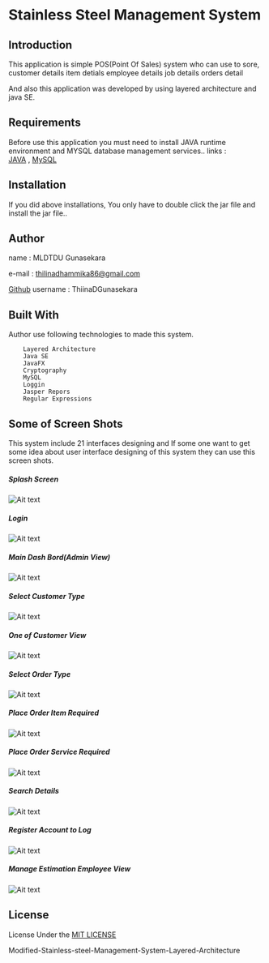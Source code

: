 # Stainless Steel Management System 

## Introduction

This application is simple POS(Point Of Sales) system who can use to sore,
        customer details 
        item detials
        employee details
        job details
        orders detail 
        
And also this application was developed by using layered architecture and java SE.

## Requirements

Before use this application you must need to install JAVA runtime environment and MYSQL database management services..
links :  
    [JAVA](https://www.oracle.com/technetwork/java/javase/downloads/jdk8-downloads-2133151.html) ,
    [MySQL](https://www.mysql.com/)


## Installation

If you did above installations, You only have to double click the jar file and install the jar file..

## Author

name  : MLDTDU Gunasekara

e-mail : thilinadhammika86@gmail.com

[Github](https://github.com/ThilinaDGunasekara) username : ThiinaDGunasekara


## Built With

Author use following technologies to made this system.

        Layered Architecture
        Java SE
        JavaFX
        Cryptography
        MySQL
        Loggin
        Jasper Repors
        Regular Expressions

## Some of Screen Shots

This system include 21 interfaces designing and If some one want to get some idea about user interface designing of this system they can use this screen shots.

##### Splash Screen

![Ait text](project-image/IMG_20191203_025652.JPG)

##### Login

![Ait text](project-image/IMG_20191203_041346.JPG)

##### Main Dash Bord(Admin View)

![Ait text](project-image/IMG_20191203_030005.JPG)

##### Select Customer Type

![Ait text](project-image/IMG_20191203_030134.JPG)

##### One of Customer View

![Ait text](project-image/IMG_20191203_025510.JPG)

##### Select Order Type

![Ait text](project-image/IMG_20191203_025826.JPG)

##### Place Order Item Required

![Ait text](project-image/IMG_20191203_041418.JPG)

##### Place Order Service Required

![Ait text](project-image/IMG_20191203_041503.JPG)

##### Search Details

![Ait text](project-image/IMG_20191203_025605.JPG)

##### Register Account to Log

![Ait text](project-image/IMG_20191203_025748.JPG)

##### Manage Estimation Employee View

![Ait text](project-image/IMG_20191203_030209.JPG)

## License

License Under the [MIT LICENSE](LICENSE)

Modified-Stainless-steel-Management-System-Layered-Architecture
